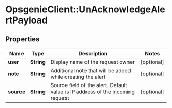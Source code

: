 # OpsgenieClient::UnAcknowledgeAlertPayload

## Properties
Name | Type | Description | Notes
------------ | ------------- | ------------- | -------------
**user** | **String** | Display name of the request owner | [optional] 
**note** | **String** | Additional note that will be added while creating the alert | [optional] 
**source** | **String** | Source field of the alert. Default value is IP address of the incoming request | [optional] 


